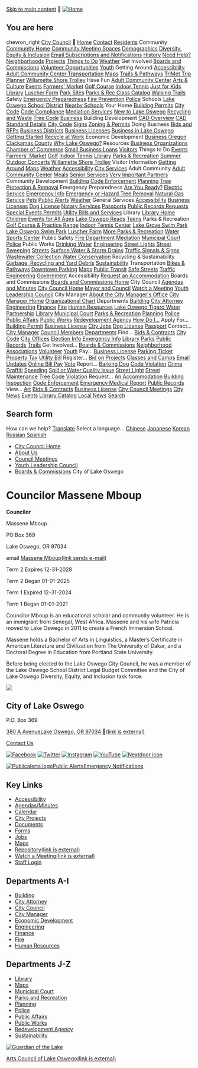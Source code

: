   [Skip to main content](https://www.ci.oswego.or.us/citycouncil/councilor-massene-mboup/)   [![Home](images/2742f8fa7514f0978c3e71559ff58e50ba3cfc82f520087a4138b19ff850cd8e.png)](https://www.ci.oswego.or.us/)  

## You are here

 chevron_right [City Council](https://www.ci.oswego.or.us/citycouncil)    [Home](https://www.ci.oswego.or.us/)  [Contact](https://www.ci.oswego.or.us/contact)  [Residents](https://www.ci.oswego.or.us/)  Community  [Community Home](https://www.ci.oswego.or.us/community)  [Community Meeting Spaces](https://www.ci.oswego.or.us/community/community-meeting-spaces)  [Demographics](https://www.ci.oswego.or.us/community/demographics)  [Diversity, Equity & Inclusion](https://www.ci.oswego.or.us/community/diversity-equity-and-inclusion)  [Email Subscriptions and Notifications](https://www.ci.oswego.or.us/community/email-subscriptions-and-notifications)  [History](https://www.ci.oswego.or.us/library/local-history)  [Need Help?](https://www.ci.oswego.or.us/community/need-help-finding-help)  [Neighborhoods](https://www.ci.oswego.or.us/planning/neighborhoods)  [Projects](https://www.ci.oswego.or.us/projects)  [Things to Do](https://www.ci.oswego.or.us/community/things-do)  [Weather](https://www.ci.oswego.or.us/conservation/weather-stations-and-climate-information)  Get Involved  [Boards and Commissions](https://www.ci.oswego.or.us/boc)  [Volunteer Opportunities](https://www.ci.oswego.or.us/volunteer)  [Youth](https://www.ci.oswego.or.us/community/youth-opportunities)  Getting Around  [Accessibility](https://www.ci.oswego.or.us/ada)  [Adult Community Center Transportation](https://www.ci.oswego.or.us/acc/transportation-services)  [Maps](https://www.ci.oswego.or.us/maps)  [Trails & Pathways](https://www.ci.oswego.or.us/parksrec/trails-and-pathways)  [TriMet Trip Planner](http://rtp.trimet.org/)  [Willamette Shore Trolley](https://www.ci.oswego.or.us/community/willamette-shore-trolley)  Have Fun  [Adult Community Center](https://www.ci.oswego.or.us/acc)  [Arts & Culture](https://www.ci.oswego.or.us/community/arts-culture)  [Events](https://www.ci.oswego.or.us/community/events)  [Farmers' Market](https://www.ci.oswego.or.us/lofm)  [Golf Course](https://www.ci.oswego.or.us/parksrec/municipal-golf-course-renovation)  [Indoor Tennis](https://www.ci.oswego.or.us/parksrec/indoor-tennis-center)  [Just for Kids](https://www.ci.oswego.or.us/community/just-kids)  [Library](https://www.ci.oswego.or.us/library/)  [Luscher Farm](https://www.ci.oswego.or.us/luscher)  [Park Sites](https://www.ci.oswego.or.us/parksrec/parksites)  [Parks & Rec Class Catalog](https://www.ci.oswego.or.us/parksrec/parks-recreation-summer-activity-guide)  [Walking Trails](https://www.ci.oswego.or.us/parksrec/trails-and-pathways)  Safety  [Emergency Preparedness](https://www.ci.oswego.or.us/citymanager/emergency-management)  [Fire Prevention](https://www.ci.oswego.or.us/fire/fire-prevention)  [Police](https://www.ci.oswego.or.us/police)  Schools  [Lake Oswego School District](https://www.losdschools.org/)  [Nearby Schools](https://www.ci.oswego.or.us/community/schools)  Your Home  [Building Permits](https://www.ci.oswego.or.us/building/apply-permits-online)  [City Code](https://www.ci.oswego.or.us/cityattorney/lake-oswego-codes)  [Code Compliance](https://www.ci.oswego.or.us/planning/code-enforcement)  [Mediation Services](https://www.ci.oswego.or.us/publicaffairs/conflict-resolution-and-mediation-services)  [New to Lake Oswego](https://www.ci.oswego.or.us/community/new-lake-oswego)  [Recycling and Waste](https://www.ci.oswego.or.us/recycle)  [Tree Code](https://www.ci.oswego.or.us/trees)   [Business](https://www.ci.oswego.or.us/)  Building Development  [CAD Overview](https://www.ci.oswego.or.us/engineering/cad-standards-and-downloads)  [CAD Standard Details](https://www.ci.oswego.or.us/standard-details)  [City Code](https://www.ci.oswego.or.us/cityattorney/lake-oswego-codes)  [Signs](https://www.ci.oswego.or.us/planning/signs)  [Zoning & Permits](https://www.ci.oswego.or.us/business/zoning-permits)  Doing Business  [Bids and RFPs](http://www.ci.oswego.or.us/bids/)  [Business Districts](https://www.ci.oswego.or.us/business/business-districts-overview)  [Business Licenses](https://www.ci.oswego.or.us/finance/getting-business-license)  [Business in Lake Oswego](https://www.ci.oswego.or.us/business/business-lake-oswego)  [Getting Started](https://www.ci.oswego.or.us/business/starting-business-lake-oswego)  [Recycle at Work](https://www.ci.oswego.or.us/sustainability/recycle-work)  Economic Development  [Business Oregon](http://www.oregon4biz.com/)  [Clackamas County](http://www.clackamas.us/business/)  [Why Lake Oswego?](https://www.ci.oswego.or.us/business/why-lake-oswego)  Resources  [Business Organizations](https://www.ci.oswego.or.us/business/business-organizations)  [Chamber of Commerce](https://lakeoswegochamber.com/)  [Small Business Loans](https://www.govloans.gov/)   [Visitors](https://www.ci.oswego.or.us/)  Things to Do  [Events](https://www.ci.oswego.or.us/community/events)  [Farmers' Market](https://www.ci.oswego.or.us/lofm)  [Golf](https://www.ci.oswego.or.us/parksrec/municipal-golf-course-renovation)  [Indoor Tennis](https://www.ci.oswego.or.us/parksrec/indoor-tennis-center)  [Library](https://www.ci.oswego.or.us/library)  [Parks & Recreation](https://www.ci.oswego.or.us/parksrec)  [Summer Outdoor Concerts](http://www.ci.oswego.or.us/concerts)  [Willamette Shore Trolley](https://www.ci.oswego.or.us/community/willamette-shore-trolley)  Visitor Information  [Getting Around](https://www.ci.oswego.or.us/community/getting-around)  [Maps](https://www.ci.oswego.or.us/maps)  [Weather](https://www.ci.oswego.or.us/conservation/weather-stations-and-climate-information)  [Accessibility](https://www.ci.oswego.or.us/ada)   [City Services](https://www.ci.oswego.or.us/)  Adult Community  [Adult Community Center](https://www.ci.oswego.or.us/acc)  [Meals](https://www.ci.oswego.or.us/acc/meals-wheels-lake-oswego)  [Senior Services](https://www.ci.oswego.or.us/acc/services-acc)  [Very Important Partners](https://www.ci.oswego.or.us/acc/vip-program)  Community Development  [Building](https://www.ci.oswego.or.us/building)  [Code Enforcement](https://www.ci.oswego.or.us/planning/code-enforcement)  [Planning](https://www.ci.oswego.or.us/planning)  [Tree Protection & Removal](https://www.ci.oswego.or.us/trees)  Emergency Preparedness  [Are You Ready?](https://www.ci.oswego.or.us/citymanager/are-you-ready)  [Electric Service](https://www.portlandgeneral.com/)  [Emergency Info](https://www.ci.oswego.or.us/citymanager/emergency-management)  [Emergency or Hazard Tree Removal](https://www.ci.oswego.or.us/trees)  [Natural Gas Service](https://www.nwnatural.com/)  [Pets](https://www.ci.oswego.or.us/citymanager/pet-preparedness)  [Public Alerts](https://www.ci.oswego.or.us/citymanager/public-alerts-emergency-notification)  [Weather](http://www.ci.oswego.or.us/weather/)  General Services  [Accessibility](https://www.ci.oswego.or.us/ada)  [Business Licenses](https://www.ci.oswego.or.us/finance/getting-business-license)  [Dog License](https://www.ci.oswego.or.us/finance/dog-licenses)  [Notary Services](https://www.ci.oswego.or.us/publicaffairs/notary-services)  [Passports](https://www.ci.oswego.or.us/finance/passport-service-city-hall)  [Public Records Requests](https://www.ci.oswego.or.us/citymanager/public-records-requests)  [Special Events Permits](https://www.ci.oswego.or.us/publicworks/special-events)  [Utility Bills and Services](https://www.ci.oswego.or.us/finance/utility-bill-information)  Library  [Library Home](https://www.ci.oswego.or.us/library)  [Children](https://www.ci.oswego.or.us/kids)  [Events for All Ages](http://www.ci.oswego.or.us/calendar/month?og_group_ref_target_id=13)  [Lake Oswego Reads](https://www.ci.oswego.or.us/loreads)  [Teens](https://www.ci.oswego.or.us/teens)  Parks & Recreation  [Golf Course & Practice Range](https://www.ci.oswego.or.us/parksrec/municipal-golf-course-renovation)  [Indoor Tennis Center](https://www.ci.oswego.or.us/parksrec/indoor-tennis-center)  [Lake Grove Swim Park](https://www.losdschools.org/community-programs/lake-grove-swim-park)  [Lake Oswego Swim Park](https://www.ci.oswego.or.us/parksrec/lake-oswego-swim-park)  [Luscher Farm](https://www.ci.oswego.or.us/luscher)  [More Parks & Recreation](https://www.ci.oswego.or.us/parksrec)  [Water Sports Center](http://www.lakeoswegorowing.com/)  Public Safety  [Fire Department](https://www.ci.oswego.or.us/fire)  [Mediation](https://www.ci.oswego.or.us/publicaffairs/conflict-resolution-and-mediation-services)  [Municipal Court](https://www.ci.oswego.or.us/municipalcourt)  [Police](https://www.ci.oswego.or.us/police)  Public Works  [Drinking Water](https://www.ci.oswego.or.us/publicworks/water-treatment-plant)  [Engineering](https://www.ci.oswego.or.us/engineering)  [Street Lights](https://www.ci.oswego.or.us/publicworks/street-lights)  [Street Sweeping](https://www.ci.oswego.or.us/publicworks/street-sweeping)  [Streets](https://www.ci.oswego.or.us/publicworks/streets)  [Surface Water & Storm Drains](https://www.ci.oswego.or.us/publicworks/stormwater-program)  [Traffic Signals & Signs](https://www.ci.oswego.or.us/publicworks/traffic-signals-and-signs)  [Wastewater Collection](https://www.ci.oswego.or.us/publicworks/sewer)  [Water Conservation](https://www.ci.oswego.or.us/conservation)  Recycling & Sustainability  [Garbage, Recycling and Yard Debris](https://www.ci.oswego.or.us/recycle)  [Sustainability](https://www.ci.oswego.or.us/sustainability)  Transportation  [Bikes & Pathways](https://www.ci.oswego.or.us/parksrec/trails-and-pathways)  [Downtown Parking](https://www.ci.oswego.or.us/business/downtown-lake-oswego)  [Maps](https://www.ci.oswego.or.us/maps)  [Public Transit](http://www.trimet.org/)  [Safe Streets](https://www.ci.oswego.or.us/publicworks/pavement-repair-maintenance)  [Traffic Engineering](https://www.ci.oswego.or.us/engineering/traffic-engineering-and-transportation)   [Government](https://www.ci.oswego.or.us/)  Accessibility  [Request an Accommodation](https://www.ci.oswego.or.us/ada/request-accommodation)  Boards and Commissions  [Boards and Commissions Home](https://www.ci.oswego.or.us/boc)  City Council  [Agendas and Minutes](https://www.ci.oswego.or.us/meetings)  [City Council Home](https://www.ci.oswego.or.us/citycouncil)  [Mayor and Council](https://www.ci.oswego.or.us/citycouncil/mayor-and-council)  [Watch a Meeting](https://www.youtube.com/channel/UCRzkGahZ1s7gSodjT9pHY3g)  [Youth Leadership Council](https://www.ci.oswego.or.us/ylc)  City Manager  [About the City Manager's Office](https://www.ci.oswego.or.us/citymanager/about-city-managers-office)  [City Manager Home](https://www.ci.oswego.or.us/citymanager)  [Organizational Chart](https://www.ci.oswego.or.us/citymanager/lake-oswego-organizational-chart)  Departments  [Building](https://www.ci.oswego.or.us/building)  [City Attorney](https://www.ci.oswego.or.us/cityattorney)  [Engineering](https://www.ci.oswego.or.us/engineering)  [Finance](https://www.ci.oswego.or.us/finance)  [Fire](https://www.ci.oswego.or.us/fire)  [Human Resources](https://www.ci.oswego.or.us/hr)  [Lake Oswego Tigard Water Partnership](http://www.lotigardwater.org/)  [Library](https://www.ci.oswego.or.us/library)  [Municipal Court](https://www.ci.oswego.or.us/municipalcourt)  [Parks & Recreation](https://www.ci.oswego.or.us/parksrec)  [Planning](https://www.ci.oswego.or.us/planning)  [Police](https://www.ci.oswego.or.us/police)  [Public Affairs](https://www.ci.oswego.or.us/publicaffairs)  [Public Works](https://www.ci.oswego.or.us/publicworks)  [Redevelopment Agency](https://www.ci.oswego.or.us/lora)   [How Do I...](https://www.ci.oswego.or.us/)  Apply For...  [Building Permit](https://www.ci.oswego.or.us/building/apply-permits-online)  [Business License](https://www.ci.oswego.or.us/finance/getting-business-license)  [City Jobs](https://www.ci.oswego.or.us/jobs)  [Dog License](https://www.ci.oswego.or.us/finance/dog-licenses)  [Passport](https://www.ci.oswego.or.us/finance/passport-service-city-hall)  Contact...  [City Manager](https://www.ci.oswego.or.us/citymanager/city-manager-contact-information)  [Council Members](https://www.ci.oswego.or.us/citycouncil/city-council-contact-information)  [Departments](https://www.ci.oswego.or.us/contact)  Find...  [Bids & Contracts](http://www.ci.oswego.or.us/bids)  [City Code](https://www.ci.oswego.or.us/cityattorney/lake-oswego-codes)  [City Offices](https://www.ci.oswego.or.us/contact)  [Election Info](https://www.ci.oswego.or.us/citymanager/elections)  [Emergency Info](https://www.ci.oswego.or.us/citymanager/emergency-management)  [Library](https://www.ci.oswego.or.us/library)  [Parks](https://www.ci.oswego.or.us/parksrec/parksites)  [Public Records](https://www.ci.oswego.or.us/WebLink/Welcome.aspx?dbid=0&repo=CityOfLakeOswego)  [Trails](https://www.ci.oswego.or.us/parksrec/trails-and-pathways)  Get Involved...  [Boards & Commissions](https://www.ci.oswego.or.us/boc)  [Neighborhood Associations](https://www.ci.oswego.or.us/planning/neighborhoods)  [Volunteer](https://www.ci.oswego.or.us/volunteer)  [Youth](https://www.ci.oswego.or.us/community/youth-opportunities)  Pay...  [Business License](https://www.ci.oswego.or.us/finance/getting-business-license)  [Parking Ticket](https://www.ci.oswego.or.us/municipalcourt/you-have-received-citation-what-do-you-do-now)  [Property Tax](https://www.ci.oswego.or.us/finance/property-tax-information)  [Utility Bill](https://www.ci.oswego.or.us/finance/utility-payment-options-and-statements)  Register...  [Bid on Projects](https://www.ci.oswego.or.us/bids/user/register)  [Classes and Camps](https://apm.activecommunities.com/lakeoswegoparks)  [Email Updates](https://www.ci.oswego.or.us/community/email-subscriptions-and-notifications)  [Online Bill Pay](https://www.ci.oswego.or.us/finance/pay-here-online-or-view-billing-history)  [Vote](http://sos.oregon.gov/voting/Pages/registration.aspx)  Report...  [Barking Dog](https://www.ci.oswego.or.us/police/dog-safety-and-complaint-reporting-information)  [Code Violation](https://www.ci.oswego.or.us/planning/planning-department-contact-information)  [Crime](https://www.ci.oswego.or.us/police/police-department-contact-information)  [Graffiti](https://www.ci.oswego.or.us/police/police-department-contact-information)  [Speeding](https://www.ci.oswego.or.us/police/police-department-contact-information)  [Spill or Water Quality Issue](https://www.ci.oswego.or.us/publicworks/report-spill-or-water-quality-issue)  [Street Light](https://www.ci.oswego.or.us/publicworks/street-lights)  [Street Maintenance](https://www.ci.oswego.or.us/publicworks/pavement-repair-maintenance)  [Tree Code Violation](https://www.ci.oswego.or.us/trees)  Request...  [An Accommodation](https://www.ci.oswego.or.us/ada/request-accommodation)  [Building Inspection](https://www.ci.oswego.or.us/building/building-inspection-process)  [Code Enforcement](https://www.ci.oswego.or.us/planning/code-enforcement)  [Emergency Medical Report](https://www.ci.oswego.or.us/fire/emergency-medical-services)  [Public Records](https://www.ci.oswego.or.us/citymanager/public-records-requests)  View...  [Art](https://www.ci.oswego.or.us/community/arts-culture)  [Bids & Contracts](http://www.ci.oswego.or.us/bids/)  [Business License](https://www.ci.oswego.or.us/finance/getting-business-license)  [City Council Meetings](https://www.ci.oswego.or.us/boc/streaming-media)  [City News](https://www.ci.oswego.or.us/news)  [Events](https://www.ci.oswego.or.us/calendar)  [Library Catalog](https://lincc.ent.sirsi.net/client/en_US/lincc/)  [Local News](https://www.ci.oswego.or.us/publicaffairs/local-news-media)   [Search](https://www.ci.oswego.or.us/)  

## Search form

How can we help?  [Translate](https://www-ci-oswego-or-us.translate.goog/?_x_tr_sl=auto&_x_tr_tl=en&_x_tr_hl=en-US&_x_tr_pto=wapp)  Select a language...  [Chinese](https://www-ci-oswego-or-us.translate.goog/?_x_tr_sl=auto&_x_tr_tl=zh-CN&_x_tr_hl=zh-CN&_x_tr_pto=wapp)  [Japanese](https://www-ci-oswego-or-us.translate.goog/?_x_tr_sl=auto&_x_tr_tl=ja&_x_tr_hl=ja&_x_tr_pto=wapp)  [Korean](https://www-ci-oswego-or-us.translate.goog/?_x_tr_sl=auto&_x_tr_tl=ko&_x_tr_hl=ko&_x_tr_pto=wapp)  [Russian](https://www-ci-oswego-or-us.translate.goog/?_x_tr_sl=auto&_x_tr_tl=ru&_x_tr_hl=ru&_x_tr_pto=wapp)  [Spanish](https://www-ci-oswego-or-us.translate.goog/?_x_tr_sl=auto&_x_tr_tl=es&_x_tr_hl=es&_x_tr_pto=wapp)  

 *  [City Council Home](https://www.ci.oswego.or.us/citycouncil) 
 *  [About Us](https://www.ci.oswego.or.us/citycouncil/about-us) 
 *  [Council Meetings](https://www.ci.oswego.or.us/citycouncil/city-council-meetings) 
 *  [Youth Leadership Council](https://www.ci.oswego.or.us/ylc) 
 *  [Boards & Commissions](https://www.ci.oswego.or.us/boc) 
  [](http://www.ci.oswego.or.us/)  City of Lake Oswego 

# Councilor Massene Mboup

 __Councilor__ 

Massene Mboup

PO Box 369

Lake Oswego, OR 97034

email [Massene Mboup(link sends e-mail)](mailto:mmboup@lakeoswego.city) 

Term 2 Expires 12-31-2028

Term 2 Began 01-01-2025

Term 1 Expired 12-31-2024

Term 1 Began 01-01-2021

Councilor Mboup is an educational scholar and community volunteer. He is an immigrant from Senegal, West Africa. Massene and his wife Patricia moved to Lake Oswego in 2011 to create a French Immersion School.

Massene holds a Bachelor of Arts in Linguistics, a Master’s Certificate in American Literature and Civilization from The University of Dakar, and a Doctoral Degree in Education from Portland State University. 

Before being elected to the Lake Oswego City Council, he was a member of the Lake Oswego School District Legal Budget Committee and the City of Lake Oswego Diversity, Equity, and Inclusion task force.

  ![](images/9363396d2d214e8667bbfd9fb5a32699e8f1737ca65bc6a9627ce0715230c8f2.jpg)  

## City of Lake Oswego

P.O. Box 369

 [380 A AvenueLake Oswego, OR 97034 (link is external)](https://www.google.com/maps/place/City+of+Lake+Oswego/@45.4161997,-122.6693648,15.75z/data=!4m5!3m4!1s0x0:0x5d207f27cc326b82!8m2!3d45.4193967!4d-122.6676857) 

 [Contact Us](https://www.ci.oswego.or.us/contact) 

 [![Facebook](images/8cc114a712a0ebe80e1ead88dff1838ffe3511c85889e12488112101023a4cd5.png)](https://www.facebook.com/LOOregon)  [![Twitter](images/0119ba709abf932b2f68a548fbd2657086912e98c76d700e2b88de767805d7d8.png)](https://twitter.com/LakeOswegoInfo)  [![Instagram](images/6c3b7545df0138ac32fbc4d58237e8fbddf5b6869a62e3d1259261fcc3ceb66a.png)](https://www.instagram.com/cityoflakeoswego/)  [![YouTube](images/20916170c15ec97e93a7bce877dd76d76a9c0a8de7ffb9992614e831c6cb5bd9.png)](https://www.youtube.com/channel/UCRzkGahZ1s7gSodjT9pHY3g)  [![Nextdoor icon](images/ed2a88b9e3dae3c78b68c0332f6c212ecc637c96b288d96dbb7c0f1f4e4f31c3.png)](https://nextdoor.com/agency-detail/or/lake-oswego/city-of-lake-oswego-1/) 

 [![Publicalerts logo](images/7a940958438eb1f989496bd945f21d3a8c9ff2b76241259ff6f8644b8008b437.png)Public AlertsEmergency Notifications](https://www.ci.oswego.or.us/citymanager/public-alerts-emergency-notification) 

## Key Links

 *  [Accessibility](https://www.ci.oswego.or.us/ada) 
 *  [Agendas/Minutes](https://www.ci.oswego.or.us/meetings) 
 *  [Calendar](https://www.ci.oswego.or.us/calendar) 
 *  [City Projects](https://www.ci.oswego.or.us/projects) 
 *  [Documents](https://www.ci.oswego.or.us/documents) 
 *  [Forms](https://www.ci.oswego.or.us/forms) 
 *  [Jobs](https://www.ci.oswego.or.us/jobs) 
 *  [Maps](https://www.ci.oswego.or.us/maps) 
 *  [Repository(link is external)](https://www.ci.oswego.or.us/WebLink/Welcome.aspx?dbid=0&repo=CityOfLakeOswego) 
 *  [Watch a Meeting(link is external)](https://www.youtube.com/channel/UCRzkGahZ1s7gSodjT9pHY3g) 
 *  [Staff Login](https://www.ci.oswego.or.us/user/login) 

## Departments A-I

 *  [Building](https://www.ci.oswego.or.us/building) 
 *  [City Attorney](https://www.ci.oswego.or.us/cityattorney) 
 *  [City Council](https://www.ci.oswego.or.us/citycouncil) 
 *  [City Manager](https://www.ci.oswego.or.us/citymanager) 
 *  [Economic Development](https://www.ci.oswego.or.us/business) 
 *  [Engineering](https://www.ci.oswego.or.us/engineering) 
 *  [Finance](https://www.ci.oswego.or.us/finance) 
 *  [Fire](https://www.ci.oswego.or.us/fire) 
 *  [Human Resources](https://www.ci.oswego.or.us/hr) 

## Departments J-Z

 *  [Library](https://www.ci.oswego.or.us/library) 
 *  [Maps](https://www.ci.oswego.or.us/maps) 
 *  [Municipal Court](https://www.ci.oswego.or.us/municipalcourt) 
 *  [Parks and Recreation](https://www.ci.oswego.or.us/parksrec) 
 *  [Planning](https://www.ci.oswego.or.us/planning) 
 *  [Police](https://www.ci.oswego.or.us/police) 
 *  [Public Affairs](https://www.ci.oswego.or.us/publicaffairs) 
 *  [Public Works](https://www.ci.oswego.or.us/publicworks) 
 *  [Redevelopment Agency](https://www.ci.oswego.or.us/lora) 
 *  [Sustainability](https://www.ci.oswego.or.us/sustainability) 

 [![Guardian of the Lake](images/ae109be141e452df727f4cd1cf133318eba7fa83d7888cff7dc817c449038363.png)](http://www.artscouncillo.org/) 

 [Arts Council of Lake Oswego(link is external)](http://www.artscouncillo.org/) 

 